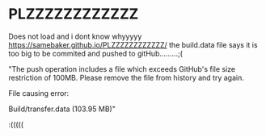 # PLZZZZZZZZZZZZ
 Does not load and i dont know whyyyyy
 https://samebaker.github.io/PLZZZZZZZZZZZZ/
 the build.data file says it is too big to be commited and pushed to gitHub.........;(

 "The push operation includes a file which exceeds GitHub's file size restriction of 100MB. Please remove the file from history and try again.

File causing error:

Build/transfer.data (103.95 MB)"

:(((((
